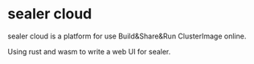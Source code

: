 # sealer cloud

sealer cloud is a platform for use Build&Share&Run ClusterImage online.

Using rust and wasm to write a web UI for sealer.